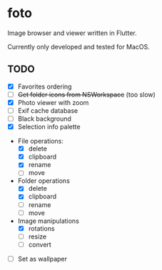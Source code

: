 # foto

Image browser and viewer written in Flutter.

Currently only developed and tested for MacOS.

## TODO

- [x] Favorites ordering
- [ ] ~~Get folder icons from NSWorkspace~~ (too slow)
- [x] Photo viewer with zoom
- [ ] Exif cache database
- [ ] Black background
- [x] Selection info palette
- File operations:
  - [x] delete
  - [x] clipboard
  - [x] rename
  - [ ] move
- Folder operations
  - [x] delete
  - [x] clipboard
  - [ ] rename
  - [ ] move
- Image manipulations
  - [x] rotations
  - [ ] resize
  - [ ] convert
- [ ] Set as wallpaper
